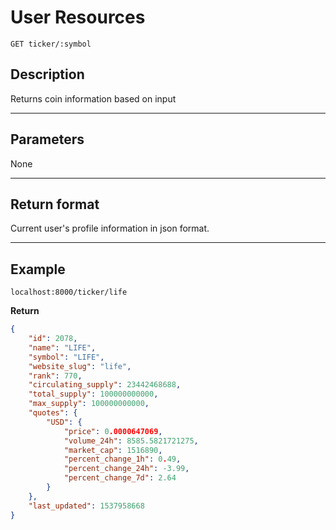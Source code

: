 # User Resources

    GET ticker/:symbol

## Description
Returns coin information based on input

***


## Parameters
None

***

## Return format
Current user's profile information in json format.

***

## Example

    localhost:8000/ticker/life

**Return**
``` json
{
	"id": 2078,
	"name": "LIFE",
	"symbol": "LIFE",
	"website_slug": "life",
	"rank": 770,
	"circulating_supply": 23442468688,
	"total_supply": 100000000000,
	"max_supply": 100000000000,
	"quotes": {
		"USD": {
			"price": 0.0000647069,
			"volume_24h": 8585.5821721275,
			"market_cap": 1516890,
			"percent_change_1h": 0.49,
			"percent_change_24h": -3.99,
			"percent_change_7d": 2.64
		}
	},
	"last_updated": 1537958668
}
```

